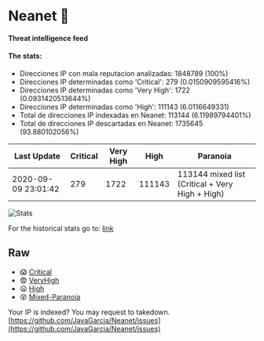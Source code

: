 # Neanet :hocho:
#### Threat intelligence feed
#### The stats:

- Direcciones IP con mala reputacion analizadas: 1848789 (100%)
- Direcciones IP determinadas como 'Critical':  279 (0.0150909595416%)
- Direcciones IP determinadas como 'Very High':  1722 (0.0931420513644%)
- Direcciones IP determinadas como 'High':  111143 (6.0116649331)
- Total de direcciones IP indexadas en Neanet:  113144 (6.11989794401%)
- Total de direcciones IP descartadas en Neanet:  1735645 (93.880102056%)

| Last Update | Critical | Very High | High | Paranoia |
| --- | --- | --- | --- | --- |
| 2020-09-09 23:01:42 | 279 | 1722 | 111143 | 113144 mixed list (Critical + Very High + High)|

![Stats](https://docs.google.com/spreadsheets/d/e/2PACX-1vSnaNMIXVabIpDJjufMlzH7poXnshF3mgd8Is1g9ytUEzVsP5my4Trn8f-xkoLLQ38xpL3HtmUexLo6/pubchart?oid=501124687&format=image)

For the historical stats go to: [link](/stats.csv)
## Raw
- :scream: [Critical](https://raw.githubusercontent.com/JavaGarcia/Neanet/master/blacklists/neanet_critical.txt)
- :fearful: [VeryHigh](https://raw.githubusercontent.com/JavaGarcia/Neanet/master/blacklists/neanet_veryHigh.txtt)
- :frowning: [High](https://raw.githubusercontent.com/JavaGarcia/Neanet/master/blacklists/neanet_high.txt)
- :dizzy_face: [Mixed-Paranoia](https://raw.githubusercontent.com/JavaGarcia/Neanet/master/blacklists/neanet_all.txt)


Your IP is indexed? You may request to takedown. [https://github.com/JavaGarcia/Neanet/issues](https://github.com/JavaGarcia/Neanet/issues)
































































































































































































































































































































































































































































































































































































































































































